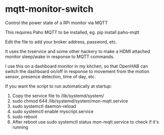 # mqtt-monitor-switch
Control the power state of a RPi monitor via MQTT

This requires Paho MQTT to be installed, eg. pip install paho-mqtt

Edit the file to add your broker address, password, etc.

It uses the tvservice and some other hackery to make a HDMI attached monitor sleep/wake in response to MQTT commands.

I use this on a dashboard monitor in my kitchen, so that OpenHAB can switch the dashboard on/off in response to movement from the motion sensor, presence detection, time of day, etc.

If you want the script to run automatically at startup:
1. Copy the service file to /lib/systemd/system/
2. sudo chmod 644 /lib/systemd/system/mon-mqtt.service
3. sudo systemctl daemon-reload
4. sudo systemctl enable myscript.service
5. sudo reboot
6. After reboot use sudo systemctl status mon-mqtt.service to check if it's running
